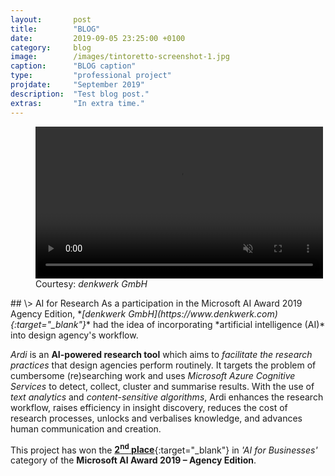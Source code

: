 ```yaml
---
layout:       post
title:        "BLOG"
date:         2019-09-05 23:25:00 +0100
category:     blog
image:        /images/tintoretto-screenshot-1.jpg
caption:      "BLOG caption"
type:         "professional project"
projdate:     "September 2019"
description:  "Test blog post."
extras:       "In extra time."
---
```



<div class="image entry thin" markdown="0">
<figure>
	<video autoplay loop muted width="460" height="243">
		<source src="/videos/Ardi-Logo-Screen-Recording.mp4" type="video/mp4">
	</video>
	<figcaption>Courtesy: <i>denkwerk GmbH</i></figcaption>
</figure>
</div>

<div class="entry" markdown="1">
## \>  AI for Research
As a participation in the Microsoft AI Award 2019 Agency Edition, *<i>[denkwerk GmbH](https://www.denkwerk.com){:target="_blank"}</i>* had the idea of incorporating *artificial intelligence (AI)* into design agency's workflow.

*Ardi* is an **AI-powered research tool** which aims to *facilitate the research practices* that design agencies perform routinely. It targets the problem of cumbersome (re)searching work and uses *Microsoft Azure Cognitive Services* to detect, collect, cluster and summarise results. With the use of *text analytics* and *content-sensitive algorithms*, Ardi enhances the research workflow, raises efficiency in insight discovery, reduces the cost of research processes, unlocks and verbalises knowledge, and advances human communication and creation.

This project has won the [**2<sup>nd</sup> place**](https://www.denkwerk.com/news/391-gesucht-gefunden-gewonnen-ardi-gewinnt-microsoft-ai-award){:target="_blank"} in *'AI for Businesses'* category of the **Microsoft AI Award 2019 – Agency Edition**.
</div>